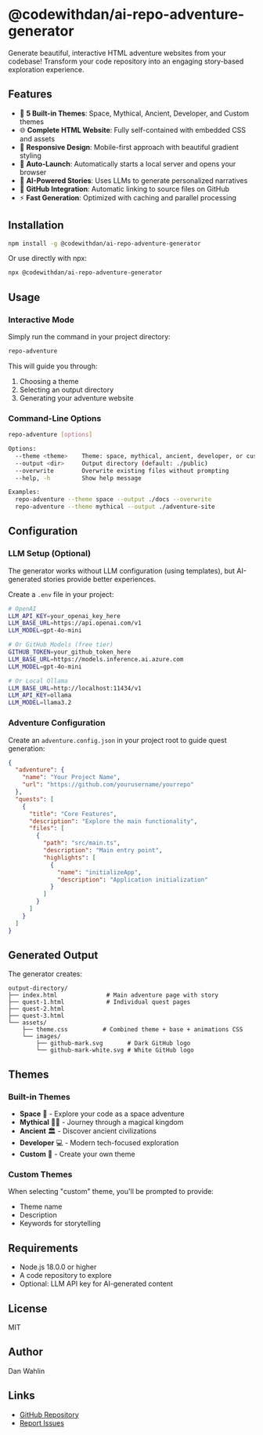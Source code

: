 # @codewithdan/ai-repo-adventure-generator

Generate beautiful, interactive HTML adventure websites from your codebase! Transform your code repository into an engaging story-based exploration experience.

## Features

- 🎨 **5 Built-in Themes**: Space, Mythical, Ancient, Developer, and Custom themes
- 🌐 **Complete HTML Website**: Fully self-contained with embedded CSS and assets
- 📱 **Responsive Design**: Mobile-first approach with beautiful gradient styling
- 🚀 **Auto-Launch**: Automatically starts a local server and opens your browser
- 🤖 **AI-Powered Stories**: Uses LLMs to generate personalized narratives
- 🎯 **GitHub Integration**: Automatic linking to source files on GitHub
- ⚡ **Fast Generation**: Optimized with caching and parallel processing

## Installation

```bash
npm install -g @codewithdan/ai-repo-adventure-generator
```

Or use directly with npx:

```bash
npx @codewithdan/ai-repo-adventure-generator
```

## Usage

### Interactive Mode

Simply run the command in your project directory:

```bash
repo-adventure
```

This will guide you through:
1. Choosing a theme
2. Selecting an output directory
3. Generating your adventure website

### Command-Line Options

```bash
repo-adventure [options]

Options:
  --theme <theme>    Theme: space, mythical, ancient, developer, or custom
  --output <dir>     Output directory (default: ./public)
  --overwrite        Overwrite existing files without prompting
  --help, -h         Show help message

Examples:
  repo-adventure --theme space --output ./docs --overwrite
  repo-adventure --theme mythical --output ./adventure-site
```

## Configuration

### LLM Setup (Optional)

The generator works without LLM configuration (using templates), but AI-generated stories provide better experiences.

Create a `.env` file in your project:

```bash
# OpenAI
LLM_API_KEY=your_openai_key_here
LLM_BASE_URL=https://api.openai.com/v1
LLM_MODEL=gpt-4o-mini

# Or GitHub Models (free tier)
GITHUB_TOKEN=your_github_token_here
LLM_BASE_URL=https://models.inference.ai.azure.com
LLM_MODEL=gpt-4o-mini

# Or Local Ollama
LLM_BASE_URL=http://localhost:11434/v1
LLM_API_KEY=ollama
LLM_MODEL=llama3.2
```

### Adventure Configuration

Create an `adventure.config.json` in your project root to guide quest generation:

```json
{
  "adventure": {
    "name": "Your Project Name",
    "url": "https://github.com/yourusername/yourrepo"
  },
  "quests": [
    {
      "title": "Core Features",
      "description": "Explore the main functionality",
      "files": [
        {
          "path": "src/main.ts",
          "description": "Main entry point",
          "highlights": [
            {
              "name": "initializeApp",
              "description": "Application initialization"
            }
          ]
        }
      ]
    }
  ]
}
```

## Generated Output

The generator creates:

```
output-directory/
├── index.html              # Main adventure page with story
├── quest-1.html            # Individual quest pages
├── quest-2.html
├── quest-3.html
└── assets/
    ├── theme.css          # Combined theme + base + animations CSS
    └── images/
        ├── github-mark.svg       # Dark GitHub logo
        └── github-mark-white.svg # White GitHub logo
```

## Themes

### Built-in Themes

- **Space** 🚀 - Explore your code as a space adventure
- **Mythical** 🧙‍♂️ - Journey through a magical kingdom
- **Ancient** 🏛️ - Discover ancient civilizations
- **Developer** 💻 - Modern tech-focused exploration
- **Custom** 🎨 - Create your own theme

### Custom Themes

When selecting "custom" theme, you'll be prompted to provide:
- Theme name
- Description
- Keywords for storytelling

## Requirements

- Node.js 18.0.0 or higher
- A code repository to explore
- Optional: LLM API key for AI-generated content

## License

MIT

## Author

Dan Wahlin

## Links

- [GitHub Repository](https://github.com/danwahlin/ai-repo-adventures)
- [Report Issues](https://github.com/danwahlin/ai-repo-adventures/issues)